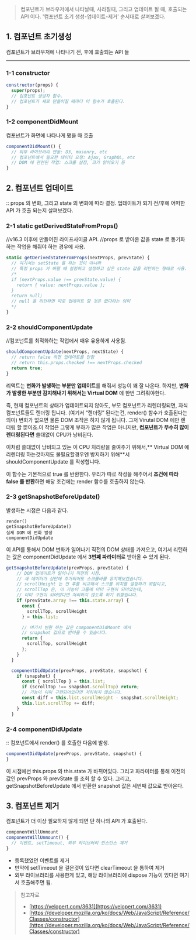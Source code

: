 > 컴포넌트가 브라우저에서 나타날때, 사라질때, 그리고 업데이트 될 때, 호출되는 API 이다.
> '컴포넌트 초기 생성-업데이트-제거' 순서대로 살펴보겠다.

## 1. 컴포넌트 초기생성

컴포넌트가 브라우저에 나타나기 전, 후에 호출되는 API 들

---

### 1-1 constructor

```jsx
constructor(props) {
  super(props);
  // 컴포넌트 생성자 함수.
  // 컴포넌트가 새로 만들어질 때마다 이 함수가 호출된다.
}
```

### 1-2 componentDidMount

컴포넌트가 화면에 나타나게 됐을 때 호출

```jsx
componentDidMount() {
  // 외부 라이브러리 연동: D3, masonry, etc
  // 컴포넌트에서 필요한 데이터 요청: Ajax, GraphQL, etc
  // DOM 에 관련된 작업: 스크롤 설정, 크기 읽어오기 등
}
```

## 2. 컴포넌트 업데이트

:: props 의 변화, 그리고 state 의 변화에 따라 결정.
업데이트가 되기 전/후에 어떠한 API 가 호출 되는지 살펴보겠다.

### 2-1 static getDerivedStateFromProps()

//v16.3 이후에 만들어진 라이프사이클 API.
//props 로 받아온 값을 state 로 동기화 하는 작업을 해줘야 하는 경우에 사용.

```jsx
static getDerivedStateFromProps(nextProps, prevState) {
  // 여기서는 setState 를 하는 것이 아니라
  // 특정 props 가 바뀔 때 설정하고 설정하고 싶은 state 값을 리턴하는 형태로 사용.
  /*
  if (nextProps.value !== prevState.value) {
    return { value: nextProps.value };
  }
  return null;
  // null 을 리턴하면 따로 업데이트 할 것은 없다라는 의미
  */
}
```

### 2-2 shouldComponentUpdate

//컴포넌트를 최적화하는 작업에서 매우 유용하게 사용됨.

```jsx
shouldComponentUpdate(nextProps, nextState) {
  // return false 하면 업데이트를 안함
  // return this.props.checked !== nextProps.checked
  return true;
}
```

리액트는 **변화가 발생하는 부분만 업데이트**를 해줘서 성능이 꽤 잘 나온다. 하지만, **변화가 발생한 부분만 감지해내기 위해서는 Virtual DOM** 에 한번 그려줘야한다.

즉, 현재 컴포넌트의 상태가 업데이트되지 않아도, 부모 컴포넌트가 리렌더링되면, 자식 컴포넌트들도 렌더링 됩니다. (여기서 “렌더링” 된다는건, render() 함수가 호출된다는 의미)
변화가 없으면 물론 DOM 조작은 하지 않게 됩니다. 그저 Virutal DOM 에만 렌더링 할 뿐이죠.이 작업은 그렇게 부하가 많은 작업은 아니지만, **컴포넌트가 무수히 많이 렌더링된다면** 쓸대없이 CPU가 낭비된다.

이처럼 쓸대없이 낭비되고 있는 이 CPU 처리량을 줄여주기 위해서,** Virtual DOM 에 리렌더링 하는것마저도 불필요할경우엔 방지하기 위해**서 shouldComponentUpdate 를 작성합니다.

이 함수는 기본적으로 true 를 반환한다.
우리가 따로 작성을 해주어서 **조건에 따라 false 를 반환**하면 해당 조건에는 render 함수를 호출하지 않는다.

### 2-3 getSnapshotBeforeUpdate()

발생하는 시점은 다음과 같다.

```null
render()
getSnapshotBeforeUpdate()
실제 DOM 에 변화 발생
componentDidUpdate
```

이 API를 통해서 DOM 변화가 일어나기 직전의 DOM 상태를 가져오고, 여기서 리턴하는 값은 componentDidUpdate 에서 **3번째 파라미터**로 받아올 수 있게 된다.

```jsx
getSnapshotBeforeUpdate(prevProps, prevState) {
    // DOM 업데이트가 일어나기 직전의 시점.
    // 새 데이터가 상단에 추가되어도 스크롤바를 유지해보겠습니다.
    // scrollHeight 는 전 후를 비교해서 스크롤 위치를 설정하기 위함이고,
    // scrollTop 은, 이 기능이 크롬에 이미 구현이 되어있는데,
    // 이미 구현이 되어있다면 처리하지 않도록 하기 위함입니다.
    if (prevState.array !== this.state.array) {
      const {
        scrollTop, scrollHeight
      } = this.list;

      // 여기서 반환 하는 값은 componentDidMount 에서
      // snapshot 값으로 받아올 수 있습니다.
      return {
        scrollTop, scrollHeight
      };
    }
  }

  componentDidUpdate(prevProps, prevState, snapshot) {
    if (snapshot) {
      const { scrollTop } = this.list;
      if (scrollTop !== snapshot.scrollTop) return;
      // 기능이 이미 구현되어있다면 처리하지 않습니다.
      const diff = this.list.scrollHeight - snapshot.scrollHeight;
      this.list.scrollTop += diff;
    }
  }
```

### 2-4 componentDidUpdate

:: 컴포넌트에서 render() 를 호출한 다음에 발생.

```jsx
componentDidUpdate(prevProps, prevState, snapshot) {
}
```

이 시점에선 this.props 와 this.state 가 바뀌어있다. 그리고 파라미터를 통해 이전의 값인 prevProps 와 prevState 를 조회 할 수 있다. 그리고, getSnapshotBeforeUpdate 에서 반환한 snapshot 값은 세번째 값으로 받아온다.

## 3. 컴포넌트 제거

컴포넌트가 더 이상 필요하지 않게 되면 단 하나의 API 가 호출된다.

```jsx
componentWillUnmount
componentWillUnmount() {
  // 이벤트, setTimeout, 외부 라이브러리 인스턴스 제거
}
```

- 등록했었던 이벤트를 제거
- 만약에 setTimeout 을 걸은것이 있다면 clearTimeout 을 통하여 제거
- 외부 라이브러리를 사용한게 있고, 해당 라이브러리에 dispose 기능이 있다면 여기서 호출해주면 됨.

> 참고자료
>
> - [https://velopert.com/3631](https://velopert.com/3631)
> - [https://developer.mozilla.org/ko/docs/Web/JavaScript/Reference/Classes/constructor](https://developer.mozilla.org/ko/docs/Web/JavaScript/Reference/Classes/constructor)
